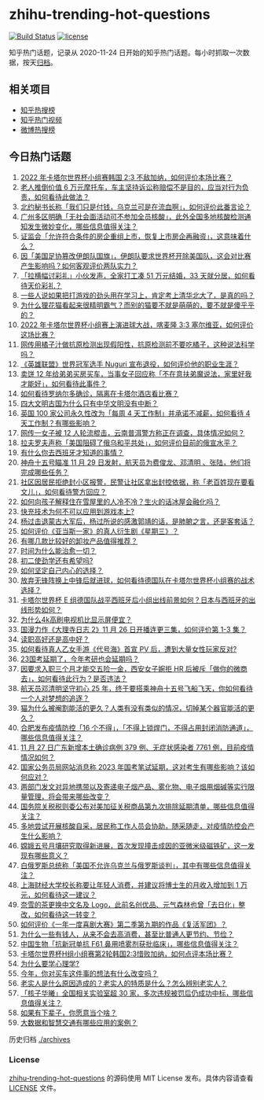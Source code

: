 # zhihu-trending-hot-questions

[![Build Status](https://github.com/justjavac/zhihu-trending-hot-questions/workflows/ci/badge.svg?branch=master)](https://github.com/justjavac/zhihu-trending-hot-questions/actions)
[![license](https://img.shields.io/github/license/justjavac/zhihu-trending-hot-questions)](https://github.com/justjavac/zhihu-trending-hot-questions/blob/master/LICENSE)

知乎热门话题，记录从 2020-11-24 日开始的知乎热门话题。每小时抓取一次数据，按天[归档](./archives)。

## 相关项目

- [知乎热搜榜](https://github.com/justjavac/zhihu-trending-top-search)
- [知乎热门视频](https://github.com/justjavac/zhihu-trending-hot-video)
- [微博热搜榜](https://github.com/justjavac/weibo-trending-hot-search)

## 今日热门话题

<!-- BEGIN -->
<!-- 最后更新时间 Tue Nov 29 2022 02:07:16 GMT+0800 (China Standard Time) -->

1. [2022 年卡塔尔世界杯小组赛韩国 2:3 不敌加纳，如何评价本场比赛？](https://www.zhihu.com/question/569393108)
1. [老人推倒价值 6 万元摩托车，车主坚持诉讼称赔偿不是目的，应当对行为负责，如何看待此做法？](https://www.zhihu.com/question/569349547)
1. [北约秘书长称「我们只是付钱，乌克兰可是在流血啊」，如何评价此番言论？](https://www.zhihu.com/question/569326783)
1. [广州多区明确「无社会面活动可不参加全员核酸」，此外全国多地核酸检测通知发生微妙变化，哪些信息值得关注？](https://www.zhihu.com/question/569337403)
1. [证监会「允许符合条件的房企重组上市，恢复上市房企再融资」，这意味着什么？](https://www.zhihu.com/question/569388114)
1. [因「美国足协篡改伊朗队国旗」，伊朗队要求世界杯开除美国队，这会对比赛产生影响吗？如何客观评价两队实力？](https://www.zhihu.com/question/569334090)
1. [「拉横幅讨彩礼」小伙发声，全家打工凑 51 万元结婚，33 天就分居，如何看待天价彩礼？](https://www.zhihu.com/question/569325101)
1. [一些人说如果把打游戏的劲头用在学习上，肯定考上清华北大了，是真的吗？](https://www.zhihu.com/question/568996508)
1. [为什么狸花猫看起来很精明霸气？而别的猫要不就是萌萌的，要不就是傻乎乎的？](https://www.zhihu.com/question/285516829)
1. [2022 年卡塔尔世界杯小组赛上演进球大战，喀麦隆 3:3 塞尔维亚，如何评价这场比赛？](https://www.zhihu.com/question/569373028)
1. [网传用橘子汁做抗原检测出现假阳性，抗原检测前不要吃橘子，这种说法科学吗？](https://www.zhihu.com/question/569352430)
1. [《英雄联盟》世界冠军选手 Nuguri 宣布退役，如何评价他的职业生涯？](https://www.zhihu.com/question/569393221)
1. [卖饼 12 年给弟弟买房买车，当事女子回应称「不在意扶弟魔说法，家里好我才能好」，如何看待此事件？](https://www.zhihu.com/question/569337615)
1. [如何看待罗纳尔多确诊，隔离在卡塔尔酒店看比赛？](https://www.zhihu.com/question/569188889)
1. [四大文明古国为什么只有中华文明没有中断？](https://www.zhihu.com/question/568724936)
1. [英国 100 家公司永久性改为「每周 4 天工作制」并承诺不减薪，如何看待 4 天工作制？有哪些影响？](https://www.zhihu.com/question/569333455)
1. [网传一女子被 12 人轮流棍击，云南普洱警方称正在调查，具体情况如何？](https://www.zhihu.com/question/569340024)
1. [拉夫罗夫声称「美国阻碍了俄乌和平共处」，如何评价目前的俄宣水平？](https://www.zhihu.com/question/569177917)
1. [有什么你去西班牙才知道的事情？](https://www.zhihu.com/question/340140889)
1. [神舟十五号瞄准 11 月 29 日发射，航天员为费俊龙、邓清明 、张陆，他们将完成哪些任务？](https://www.zhihu.com/question/569318540)
1. [社区因居民拒绝封小区报警，民警让社区拿出封控依据，称「老百姓现在要看文儿」，如何看待警方回应？](https://www.zhihu.com/question/569322189)
1. [如何向孩子解释住在雪屋里的人冷不冷？生火的话冰屋会融化吗？](https://www.zhihu.com/question/565186960)
1. [快充技术为何不可以应用到游戏本上?](https://www.zhihu.com/question/563127603)
1. [杨过击退蒙古大军后，杨过所说的感激郭靖的话，是肺腑之言，还是客套话？](https://www.zhihu.com/question/539181524)
1. [如何评价《亚当斯一家》的真人衍生剧《星期三》？](https://www.zhihu.com/question/568353992)
1. [有哪几款比较好的卸妆产品值得推荐？](https://www.zhihu.com/question/34680702)
1. [时间为什么能治愈一切？](https://www.zhihu.com/question/564481356)
1. [初二使劲学还有希望吗?](https://www.zhihu.com/question/565645096)
1. [如何坚定自己内心的选择？](https://www.zhihu.com/question/63668642)
1. [放弃无锋阵换上中锋后就进球，如何看待德国队在卡塔尔世界杯小组赛的战术选择？](https://www.zhihu.com/question/569297882)
1. [卡塔尔世界杯 E 组德国队战平西班牙后小组出线前景如何？日本与西班牙的出线形势如何？](https://www.zhihu.com/question/569296787)
1. [为什么4k高刷电视机比显示屏便宜？](https://www.zhihu.com/question/545950711)
1. [国漫力作《大理寺日志 2》11 月 26 日开播连更三集，如何评价第 1-3 集？](https://www.zhihu.com/question/567977080)
1. [读职高好还是高中好？](https://www.zhihu.com/question/563706092)
1. [如何看待真人乙女手游《代号海》首宣 PV 后，遭到大量女性玩家反对?](https://www.zhihu.com/question/568804429)
1. [23国考延期了，今年考研也会延期吗？](https://www.zhihu.com/question/569333861)
1. [因要求入职三个月才能交五险一金，西安女子婉拒 HR 后被斥「做你的微商去」，如何看待此行为？是否违法？](https://www.zhihu.com/question/568356347)
1. [航天员邓清明坚守初心 25 年，终于要搭乘神舟十五号飞船飞天，你如何看待一个人对梦想的追逐？](https://www.zhihu.com/question/569318949)
1. [猫为什么被阉割能活的更久？人类有没有类似的情况，切掉某个器官能活的更久？](https://www.zhihu.com/question/568964969)
1. [合肥发布疫情防控「16 个不得」，「不得上锁焊门，不得占用封闭消防通道」，哪些信息值得关注？](https://www.zhihu.com/question/568980542)
1. [11 月 27 日广东新增本土确诊病例 379 例、无症状感染者 7761 例，目前疫情情况如何？](https://www.zhihu.com/question/569317208)
1. [国家公务员局网站消息称 2023 年国考笔试延期，这对考生有哪些影响？该如何应对？](https://www.zhihu.com/question/569333882)
1. [两部门发文对异地携带以及寄递电子烟产品、雾化物、电子烟用烟碱等实行限量管理，将会带来哪些改变？](https://www.zhihu.com/question/568360009)
1. [国务院关税税则委公布对美加征关税商品第九次排除延期清单，哪些信息值得关注？](https://www.zhihu.com/question/569369924)
1. [多地尝试开展核酸自采，居民称工作人员会协助，随采随走，对疫情防控会产生什么影响？](https://www.zhihu.com/question/569142868)
1. [嫦娥五号月壤研究取得新进展，首次发现撞击成因的亚微米级磁铁矿，这一发现有哪些意义？](https://www.zhihu.com/question/568613187)
1. [白俄罗斯总统称「美国不允许乌克兰与俄罗斯谈判」，其中有哪些信息值得关注？](https://www.zhihu.com/question/569321498)
1. [上海财经大学校长称要让年轻人消费，并建议将博士生的月收入增加到 1 万元，如何看待这一建议？](https://www.zhihu.com/question/569320314)
1. [奈雪的茶更换中文名及 Logo，此前名创优品、元气森林也曾「去日化」整改，如何看待这一转变？](https://www.zhihu.com/question/568783601)
1. [如何评价《一年一度喜剧大赛》第二季第九期的作品《复活军团》？](https://www.zhihu.com/question/568823038)
1. [为什么一些有钱人，从来不会去高消费，甚至比普通人更节约、节俭？](https://www.zhihu.com/question/507409942)
1. [中国生物「抗新冠单抗 F61 鼻用喷雾剂获批临床」，哪些信息值得关注？](https://www.zhihu.com/question/569380394)
1. [卡塔尔世界杯H组小组赛第2轮韩国2:3惜败加纳，如何点评本场比赛？](https://www.zhihu.com/question/569315505)
1. [为什么要学心理学?](https://www.zhihu.com/question/337904283)
1. [今年，你对买车这件事的想法有什么改变吗？](https://www.zhihu.com/question/563821257)
1. [老实人是什么原因造成的？老实人的特质是什么？怎么辨别老实人？](https://www.zhihu.com/question/458186236)
1. [「核子华曦」全国相关实验室超 30 家，多次违规被罚后仍成功中标，哪些信息值得关注？](https://www.zhihu.com/question/569349682)
1. [如果有下辈子，你愿意当个啥？](https://www.zhihu.com/question/561912218)
1. [大数据和智慧交通有哪些应用的案例？](https://www.zhihu.com/question/39019516)

<!-- END -->

历史归档 [./archives](./archives)

### License

[zhihu-trending-hot-questions](https://github.com/justjavac/zhihu-trending-hot-questions)
的源码使用 MIT License 发布。具体内容请查看 [LICENSE](./LICENSE) 文件。

